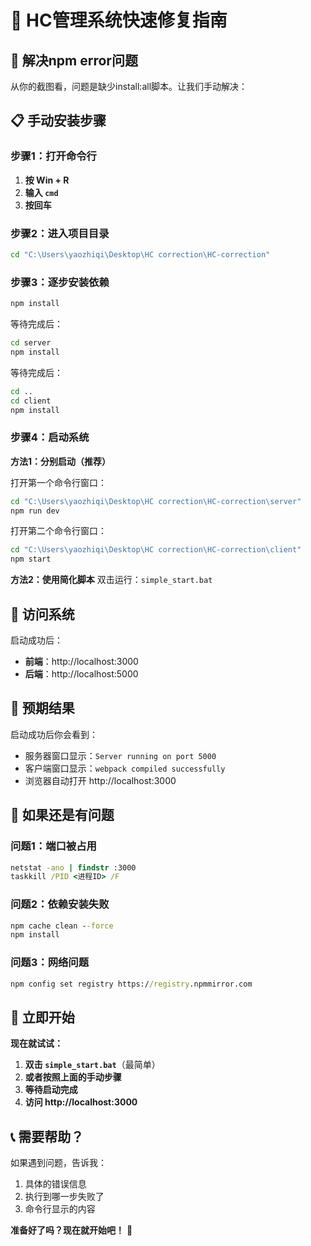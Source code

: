 # 🚀 HC管理系统快速修复指南

## 🔧 解决npm error问题

从你的截图看，问题是缺少install:all脚本。让我们手动解决：

## 📋 手动安装步骤

### 步骤1：打开命令行
1. **按 Win + R**
2. **输入 `cmd`**
3. **按回车**

### 步骤2：进入项目目录
```cmd
cd "C:\Users\yaozhiqi\Desktop\HC correction\HC-correction"
```

### 步骤3：逐步安装依赖
```cmd
npm install
```

等待完成后：
```cmd
cd server
npm install
```

等待完成后：
```cmd
cd ..
cd client
npm install
```

### 步骤4：启动系统

**方法1：分别启动（推荐）**

打开第一个命令行窗口：
```cmd
cd "C:\Users\yaozhiqi\Desktop\HC correction\HC-correction\server"
npm run dev
```

打开第二个命令行窗口：
```cmd
cd "C:\Users\yaozhiqi\Desktop\HC correction\HC-correction\client"
npm start
```

**方法2：使用简化脚本**
双击运行：`simple_start.bat`

## 📱 访问系统

启动成功后：
- **前端**：http://localhost:3000
- **后端**：http://localhost:5000

## 🎯 预期结果

启动成功后你会看到：
- 服务器窗口显示：`Server running on port 5000`
- 客户端窗口显示：`webpack compiled successfully`
- 浏览器自动打开 http://localhost:3000

## 🔧 如果还是有问题

### 问题1：端口被占用
```cmd
netstat -ano | findstr :3000
taskkill /PID <进程ID> /F
```

### 问题2：依赖安装失败
```cmd
npm cache clean --force
npm install
```

### 问题3：网络问题
```cmd
npm config set registry https://registry.npmmirror.com
```

## 🚀 立即开始

**现在就试试：**

1. **双击 `simple_start.bat`**（最简单）
2. **或者按照上面的手动步骤**
3. **等待启动完成**
4. **访问 http://localhost:3000**

## 📞 需要帮助？

如果遇到问题，告诉我：
1. 具体的错误信息
2. 执行到哪一步失败了
3. 命令行显示的内容

**准备好了吗？现在就开始吧！** 🎯
